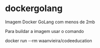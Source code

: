 # dockergolang
Imagem Docker GoLang com menos de 2mb

Para buildar a imagem usar o comando

docker run --rm waanvieira/codeeducation
